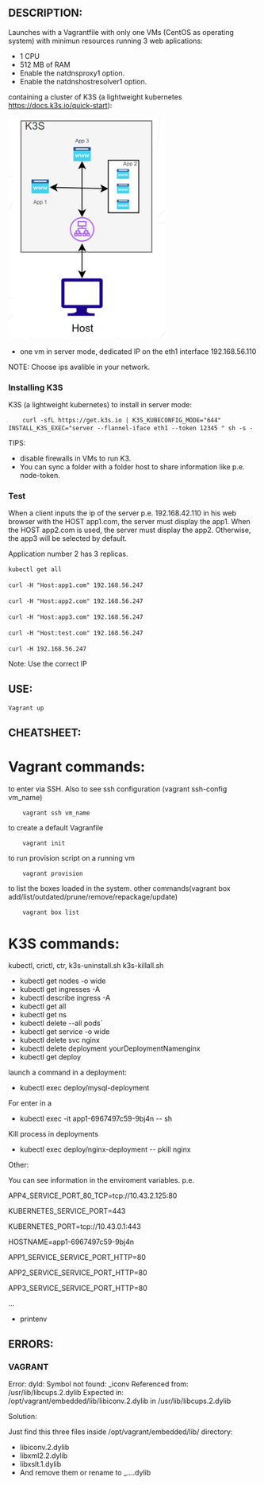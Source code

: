 ## DESCRIPTION:

Launches with a Vagrantfile with only one VMs (CentOS as operating system) with minimun resources running 3 web aplications:

- 1 CPU
- 512 MB of RAM
- Enable the natdnsproxy1 option.
- Enable the natdnshostresolver1 option.

containing a cluster of K3S (a lightweight kubernetes https://docs.k3s.io/quick-start):

![Alt text](../assets/p2.png)

- one vm in server mode, dedicated IP on the eth1 interface 192.168.56.110

NOTE: Choose ips avalible in your network.

### Installing K3S

K3S (a lightweight kubernetes) to install in server mode:

        curl -sfL https://get.k3s.io | K3S_KUBECONFIG_MODE="644" INSTALL_K3S_EXEC="server --flannel-iface eth1 --token 12345 " sh -s -

TIPS:
- disable firewalls in VMs to run K3.
- You can sync a folder with a folder host to share information like p.e. node-token.

### Test

When a client inputs the ip of the server p.e. 192.168.42.110 in his web browser with the HOST app1.com, the server must display the app1. When the HOST app2.com is used, the server must display the app2. Otherwise, the app3 will be selected by default.

Application number 2 has 3 replicas.

    kubectl get all
 
    curl -H "Host:app1.com" 192.168.56.247

    curl -H "Host:app2.com" 192.168.56.247

    curl -H "Host:app3.com" 192.168.56.247

    curl -H "Host:test.com" 192.168.56.247

    curl -H 192.168.56.247

Note: Use the correct IP

## USE:

    Vagrant up

## CHEATSHEET:

# Vagrant commands:

to enter via SSH. Also to see ssh configuration (vagrant ssh-config vm_name)

        vagrant ssh vm_name

to create a default Vagranfile

        vagrant init

to run provision script on a running vm

        vagrant provision

to list the boxes loaded in the system. other commands(vagrant box add/list/outdated/prune/remove/repackage/update)

        vagrant box list


# K3S commands:

kubectl, crictl, ctr, k3s-uninstall.sh k3s-killall.sh

- kubectl get nodes -o wide
- kubectl get ingresses -A
- kubectl describe ingress -A
- kubectl get all
- kubectl get ns
- kubectl delete --all  pods`
- kubectl get service -o wide
- kubectl delete svc nginx
- kubectl delete deployment yourDeploymentNamenginx
- kubectl get deploy

launch a command in a deployment:

- kubectl exec deploy/mysql-deployment 

For enter in a 

- kubectl exec -it app1-6967497c59-9bj4n -- sh

Kill process in deployments

- kubectl exec deploy/nginx-deployment -- pkill nginx

Other:

You can see information in the enviroment variables. p.e. 

APP4_SERVICE_PORT_80_TCP=tcp://10.43.2.125:80

KUBERNETES_SERVICE_PORT=443

KUBERNETES_PORT=tcp://10.43.0.1:443

HOSTNAME=app1-6967497c59-9bj4n

APP1_SERVICE_SERVICE_PORT_HTTP=80

APP2_SERVICE_SERVICE_PORT_HTTP=80

APP3_SERVICE_SERVICE_PORT_HTTP=80

...

- printenv


## ERRORS:

### VAGRANT

Error: dyld: Symbol not found: _iconv
    Referenced from: /usr/lib/libcups.2.dylib
    Expected in: /opt/vagrant/embedded/lib/libiconv.2.dylib
    in /usr/lib/libcups.2.dylib

Solution: 

Just find this three files inside /opt/vagrant/embedded/lib/ directory:

- libiconv.2.dylib
- libxml2.2.dylib
- libxslt.1.dylib
- And remove them or rename to _....dylib